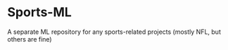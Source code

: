 # Sports-ML
A separate ML repository for any sports-related projects (mostly NFL, but others are fine)
